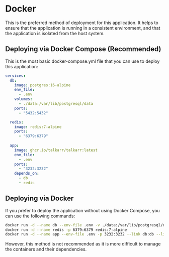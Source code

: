 # Docker

This is the preferred method of deployment for this application. It helps to ensure that the application is running in a consistent environment, and that the application is isolated from the host system.

## Deploying via Docker Compose (Recommended)

This is the most basic docker-compose.yml file that you can use to deploy this application:

```yaml
services:
  db:
    image: postgres:16-alpine
    env_file:
      - .env
    volumes:
      - ./data:/var/lib/postgresql/data
    ports:
      - "5432:5432"

  redis:
    image: redis:7-alpine
    ports:
      - "6379:6379"
  
  app:
    image: ghcr.io/talkarr/talkarr:latest
    env_file:
      - .env
    ports:
      - "3232:3232"
    depends_on:
      - db
      - redis
```

## Deploying via Docker

If you prefer to deploy the application without using Docker Compose, you can use the following commands:

```bash
docker run -d --name db --env-file .env -v ./data:/var/lib/postgresql/data -p 5432:5432 postgres:16-alpine
docker run -d --name redis -p 6379:6379 redis:7-alpine
docker run -d --name app --env-file .env -p 3232:3232 --link db:db --link redis:redis ghcr.io/talkarr/talkarr:latest
```

However, this method is not recommended as it is more difficult to manage the containers and their dependencies.
